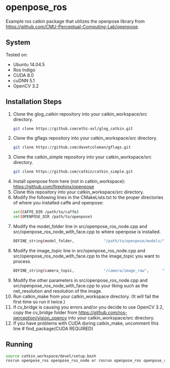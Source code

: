 # openpose_ros

Example ros catkin package that utilizes the openpose library from https://github.com/CMU-Perceptual-Computing-Lab/openpose.

## System
Tested on:
* Ubuntu 14.04.5 
* Ros Indigo
* CUDA 8.0
* cuDNN 5.1
* OpenCV 3.2

## Installation Steps

1. Clone the glog_catkin repository into your catkin_workspace/src directory.
   ```bash
   git clone https://github.com/ethz-asl/glog_catkin.git
   ```
2. Clone the gflags repository into your catkin_workspace/src directory.
   ```bash
   git clone https://github.com/davetcoleman/gflags.git
   ```
3. Clone the catkin_simple repository into your catkin_workspace/src directory.
   ```bash
   git clone https://github.com/catkin/catkin_simple.git
   ```
4. Install openpose from here (not in catkin_workspace): https://github.com/firephinx/openpose
5. Clone this repository into your catkin_workspace/src directory.
6. Modify the following lines in the CMakeLists.txt to the proper directories of where you installed caffe and openpose:
   ```bash
   set(CAFFE_DIR /path/to/caffe)
   set(OPENPOSE_DIR /path/to/openpose)
   ```
7. Modify the model_folder line in src/openpose_ros_node.cpp and src/openpose_ros_node_with_face.cpp to where openpose is installed.
   ```bash
   DEFINE_string(model_folder,             "/path/to/openpose/models/",      "Folder where the pose models (COCO and MPI) are located.");
   ```
8. Modify the image_topic line in src/openpose_ros_node.cpp and src/openpose_ros_node_with_face.cpp to the image_topic you want to process.
   ```bash
   DEFINE_string(camera_topic,             "/camera/image_raw",      "Image topic that OpenPose will process.");
   ```
9. Modify the other parameters in src/openpose_ros_node.cpp and src/openpose_ros_node_with_face.cpp to your liking such as the net_resolution and resolution of the image.
10. Run catkin_make from your catkin_workspace directory. (It will fail the first time so run it twice.)
11. If cv_bridge is causing you errors and/or you decide to use OpenCV 3.2, copy the cv_bridge folder from https://github.com/ros-perception/vision_opencv into your catkin_workspace/src directory. 
12. If you have problems with CUDA during catkin_make, uncomment this line # find_package(CUDA REQUIRED)

## Running
```bash
source catkin_workspace/devel/setup.bash
rosrun openpose_ros openpose_ros_node or rosrun openpose_ros openpose_ros_node_with_face
```
